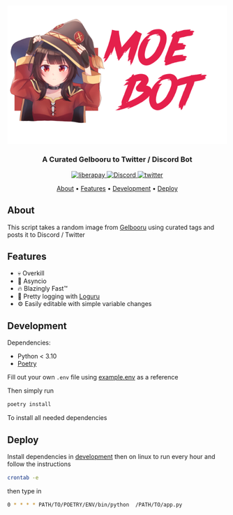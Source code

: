 <p align="center">
    <img src="./assets/Logo.png">
</p>
<h3 align="center">A Curated Gelbooru to Twitter / Discord Bot</h3>
<p align="center">
    <a href="https://liberapay.com/GlitchyChan/donate">
        <img src="https://img.shields.io/badge/Liberapay-F6C915?style=for-the-badge&logo=liberapay&logoColor=black" alt="liberapay" />
    </a>
    <a href="https://discord.gg/ZxbYHEh">
        <img src="https://img.shields.io/badge/Discord-5865F2?logo=discord&logoColor=fff&style=for-the-badge" alt="Discord" />
    </a>
    <a href="https://twitter.com/cutemoebot">
        <img src="https://img.shields.io/badge/twitter-%2300acee?&style=for-the-badge&logo=twitter&logoColor=white" alt="twitter" />
    </a>
</p>

<p align="center">
    <a href="#about">About</a> •
    <a href="#features">Features</a> •
    <a href="#development">Development</a> •
    <a href="#deploy">Deploy</a>
</p>

## **About**
This script takes a random image from <a href="https://gelbooru.com">Gelbooru</a> using curated tags and posts it to Discord / Twitter

## **Features**
- 💀 Overkill
- 🔁 Asyncio
- 🔥 Blazingly Fast™️
- 📝 Pretty logging with <a href="https://github.com/Delgan/loguru">Loguru</a>
- ⚙️ Easily editable with simple variable changes

## **Development**
Dependencies:
- Python < 3.10
- [Poetry](https://python-poetry.org/)

Fill out your own `.env` file using <a href="https://codeberg.org/Waifu-Tech/Moe-Bot/src/branch/master/example.ev">example.env</a> as a reference

Then simply run
```bash
poetry install
```

To install all needed dependencies


## **Deploy**
Install dependencies in <a href="#development">development</a> then on linux to run every hour and follow the instructions

```bash
crontab -e
```
then type in
```bash
0 * * * * PATH/TO/POETRY/ENV/bin/python  /PATH/TO/app.py
```
